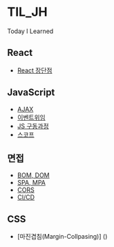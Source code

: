 # TIL_JH

Today I Learned

## React

- [React 장단점](https://github.com/Jae-hong-lee/TIL_JH/tree/main/React/react%EC%9D%98%20%EC%9E%A5%EB%8B%A8%EC%A0%90)

## JavaScript

- [AJAX](https://github.com/Jae-hong-lee/TIL_JH/tree/main/JavaScript/AJAX)
- [이벤트위임](https://github.com/Jae-hong-lee/TIL_JH/tree/main/JavaScript/%EC%9D%B4%EB%B2%A4%ED%8A%B8%EC%9C%84%EC%9E%84)
- [JS 구동과정](https://github.com/Jae-hong-lee/TIL_JH/tree/main/JavaScript/JS%20%EA%B5%AC%EB%8F%99%EA%B3%BC%EC%A0%95)
- [스코프](https://github.com/Jae-hong-lee/TIL_JH/tree/main/JavaScript/%EC%8A%A4%EC%BD%94%ED%94%84)

## 면접

- [BOM, DOM](https://github.com/Jae-hong-lee/TIL_JH/tree/main/%EB%A9%B4%EC%A0%91%EB%8C%80%EB%B9%84/BOM%2CDOM)
- [SPA, MPA](https://github.com/Jae-hong-lee/TIL_JH/tree/main/%EB%A9%B4%EC%A0%91%EB%8C%80%EB%B9%84/SPA%2C%20MPA)
- [CORS](https://github.com/Jae-hong-lee/TIL_JH/tree/main/%EB%A9%B4%EC%A0%91%EB%8C%80%EB%B9%84/CORS)
- [CI/CD](https://github.com/Jae-hong-lee/TIL_JH/tree/main/%EB%A9%B4%EC%A0%91%EB%8C%80%EB%B9%84/CICD)

## CSS

- [마진겹침(Margin-Collpasing)] ()
